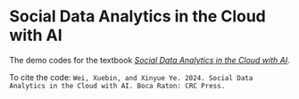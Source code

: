 # Social Data Analytics in the Cloud with AI

The demo codes for the textbook [*Social Data Analytics in the Cloud with AI*](https://www.routledge.com/Social-Data-Analytics-in-the-Cloud-with-AI/Wei-Ye/p/book/9781032569055).

To cite the code: `Wei, Xuebin, and Xinyue Ye. 2024. Social Data Analytics in the Cloud with AI. Boca Raton: CRC Press.`
